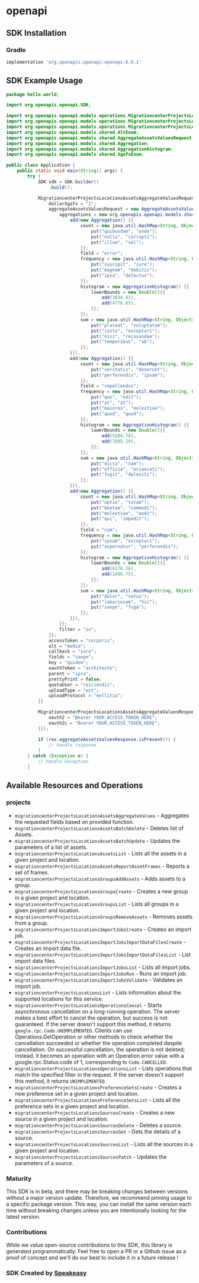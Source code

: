 # openapi

<!-- Start SDK Installation -->
## SDK Installation

### Gradle

```groovy
implementation 'org.openapis.openapi:openapi:0.0.1'
```
<!-- End SDK Installation -->

## SDK Example Usage
<!-- Start SDK Example Usage -->
```java
package hello.world;

import org.openapis.openapi.SDK;

import org.openapis.openapi.models.operations.MigrationcenterProjectsLocationsAssetsAggregateValuesSecurity;
import org.openapis.openapi.models.operations.MigrationcenterProjectsLocationsAssetsAggregateValuesRequest;
import org.openapis.openapi.models.operations.MigrationcenterProjectsLocationsAssetsAggregateValuesResponse;
import org.openapis.openapi.models.shared.AltEnum;
import org.openapis.openapi.models.shared.AggregateAssetsValuesRequest;
import org.openapis.openapi.models.shared.Aggregation;
import org.openapis.openapi.models.shared.AggregationHistogram;
import org.openapis.openapi.models.shared.XgafvEnum;

public class Application {
    public static void main(String[] args) {
        try {
            SDK sdk = SDK.builder()
                .build();

            MigrationcenterProjectsLocationsAssetsAggregateValuesRequest req = new MigrationcenterProjectsLocationsAssetsAggregateValuesRequest() {{
                dollarXgafv = "2";
                aggregateAssetsValuesRequest = new AggregateAssetsValuesRequest() {{
                    aggregations = new org.openapis.openapi.models.shared.Aggregation[]{{
                        add(new Aggregation() {{
                            count = new java.util.HashMap<String, Object>() {{
                                put("quibusdam", "unde");
                                put("nulla", "corrupti");
                                put("illum", "vel");
                            }};
                            field = "error";
                            frequency = new java.util.HashMap<String, Object>() {{
                                put("suscipit", "iure");
                                put("magnam", "debitis");
                                put("ipsa", "delectus");
                            }};
                            histogram = new AggregationHistogram() {{
                                lowerBounds = new Double[]{{
                                    add(3834.41),
                                    add(4776.65),
                                }};
                            }};
                            sum = new java.util.HashMap<String, Object>() {{
                                put("placeat", "voluptatum");
                                put("iusto", "excepturi");
                                put("nisi", "recusandae");
                                put("temporibus", "ab");
                            }};
                        }}),
                        add(new Aggregation() {{
                            count = new java.util.HashMap<String, Object>() {{
                                put("veritatis", "deserunt");
                                put("perferendis", "ipsam");
                            }};
                            field = "repellendus";
                            frequency = new java.util.HashMap<String, Object>() {{
                                put("quo", "odit");
                                put("at", "at");
                                put("maiores", "molestiae");
                                put("quod", "quod");
                            }};
                            histogram = new AggregationHistogram() {{
                                lowerBounds = new Double[]{{
                                    add(5204.78),
                                    add(7805.29),
                                }};
                            }};
                            sum = new java.util.HashMap<String, Object>() {{
                                put("dicta", "nam");
                                put("officia", "occaecati");
                                put("fugit", "deleniti");
                            }};
                        }}),
                        add(new Aggregation() {{
                            count = new java.util.HashMap<String, Object>() {{
                                put("optio", "totam");
                                put("beatae", "commodi");
                                put("molestiae", "modi");
                                put("qui", "impedit");
                            }};
                            field = "cum";
                            frequency = new java.util.HashMap<String, Object>() {{
                                put("ipsum", "excepturi");
                                put("aspernatur", "perferendis");
                            }};
                            histogram = new AggregationHistogram() {{
                                lowerBounds = new Double[]{{
                                    add(6176.36),
                                    add(1496.75),
                                }};
                            }};
                            sum = new java.util.HashMap<String, Object>() {{
                                put("dolor", "natus");
                                put("laboriosam", "hic");
                                put("saepe", "fuga");
                            }};
                        }}),
                    }};
                    filter = "in";
                }};
                accessToken = "corporis";
                alt = "media";
                callback = "iure";
                fields = "saepe";
                key = "quidem";
                oauthToken = "architecto";
                parent = "ipsa";
                prettyPrint = false;
                quotaUser = "reiciendis";
                uploadType = "est";
                uploadProtocol = "mollitia";
            }}            

            MigrationcenterProjectsLocationsAssetsAggregateValuesResponse res = sdk.projects.migrationcenterProjectsLocationsAssetsAggregateValues(req, new MigrationcenterProjectsLocationsAssetsAggregateValuesSecurity() {{
                oauth2 = "Bearer YOUR_ACCESS_TOKEN_HERE";
                oauth2c = "Bearer YOUR_ACCESS_TOKEN_HERE";
            }});

            if (res.aggregateAssetsValuesResponse.isPresent()) {
                // handle response
            }
        } catch (Exception e) {
            // handle exception
        }
```
<!-- End SDK Example Usage -->

<!-- Start SDK Available Operations -->
## Available Resources and Operations


### projects

* `migrationcenterProjectsLocationsAssetsAggregateValues` - Aggregates the requested fields based on provided function.
* `migrationcenterProjectsLocationsAssetsBatchDelete` - Deletes list of Assets.
* `migrationcenterProjectsLocationsAssetsBatchUpdate` - Updates the parameters of a list of assets.
* `migrationcenterProjectsLocationsAssetsList` - Lists all the assets in a given project and location.
* `migrationcenterProjectsLocationsAssetsReportAssetFrames` - Reports a set of frames.
* `migrationcenterProjectsLocationsGroupsAddAssets` - Adds assets to a group.
* `migrationcenterProjectsLocationsGroupsCreate` - Creates a new group in a given project and location.
* `migrationcenterProjectsLocationsGroupsList` - Lists all groups in a given project and location.
* `migrationcenterProjectsLocationsGroupsRemoveAssets` - Removes assets from a group.
* `migrationcenterProjectsLocationsImportJobsCreate` - Creates an import job.
* `migrationcenterProjectsLocationsImportJobsImportDataFilesCreate` - Creates an import data file.
* `migrationcenterProjectsLocationsImportJobsImportDataFilesList` - List import data files.
* `migrationcenterProjectsLocationsImportJobsList` - Lists all import jobs.
* `migrationcenterProjectsLocationsImportJobsRun` - Runs an import job.
* `migrationcenterProjectsLocationsImportJobsValidate` - Validates an import job.
* `migrationcenterProjectsLocationsList` - Lists information about the supported locations for this service.
* `migrationcenterProjectsLocationsOperationsCancel` - Starts asynchronous cancellation on a long-running operation. The server makes a best effort to cancel the operation, but success is not guaranteed. If the server doesn't support this method, it returns `google.rpc.Code.UNIMPLEMENTED`. Clients can use Operations.GetOperation or other methods to check whether the cancellation succeeded or whether the operation completed despite cancellation. On successful cancellation, the operation is not deleted; instead, it becomes an operation with an Operation.error value with a google.rpc.Status.code of 1, corresponding to `Code.CANCELLED`.
* `migrationcenterProjectsLocationsOperationsList` - Lists operations that match the specified filter in the request. If the server doesn't support this method, it returns `UNIMPLEMENTED`.
* `migrationcenterProjectsLocationsPreferenceSetsCreate` - Creates a new preference set in a given project and location.
* `migrationcenterProjectsLocationsPreferenceSetsList` - Lists all the preference sets in a given project and location.
* `migrationcenterProjectsLocationsSourcesCreate` - Creates a new source in a given project and location.
* `migrationcenterProjectsLocationsSourcesDelete` - Deletes a source.
* `migrationcenterProjectsLocationsSourcesGet` - Gets the details of a source.
* `migrationcenterProjectsLocationsSourcesList` - Lists all the sources in a given project and location.
* `migrationcenterProjectsLocationsSourcesPatch` - Updates the parameters of a source.
<!-- End SDK Available Operations -->

### Maturity

This SDK is in beta, and there may be breaking changes between versions without a major version update. Therefore, we recommend pinning usage 
to a specific package version. This way, you can install the same version each time without breaking changes unless you are intentionally 
looking for the latest version.

### Contributions

While we value open-source contributions to this SDK, this library is generated programmatically. 
Feel free to open a PR or a Github issue as a proof of concept and we'll do our best to include it in a future release !

### SDK Created by [Speakeasy](https://docs.speakeasyapi.dev/docs/using-speakeasy/client-sdks)
